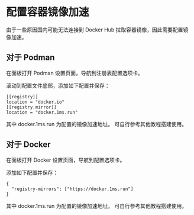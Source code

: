 # 配置容器镜像加速

由于一些原因国内可能无法连接到 Docker Hub 拉取容器镜像，因此需要配置镜像加速。

## 对于 Podman

在面板打开 Podman 设置页面，导航到注册表配置选项卡。

滚动到配置文件底部，添加如下配置并保存：

```
[[registry]]
location = "docker.io"
[[registry.mirror]]
location = "docker.1ms.run"
```

其中 docker.1ms.run 为配置的镜像加速地址。 可自行参考其他教程搭建使用。

## 对于 Docker

在面板打开 Docker 设置页面，导航到配置选项卡。

添加如下配置并保存：

```
{
  "registry-mirrors": ["https://docker.1ms.run"]
}
```

其中 docker.1ms.run 为配置的镜像加速地址。 可自行参考其他教程搭建使用。
